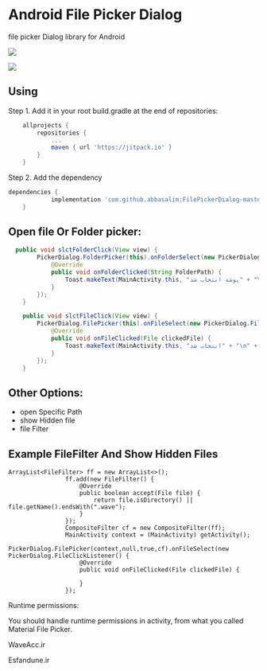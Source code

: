 # Android File Picker Dialog
file picker Dialog library for Android

![](http://uupload.ir/files/59lc_screenshot_from_2018-09-13_13-36-45.png)

![](http://uupload.ir/files/agiu_screenshot_from_2018-09-13_13-36-03.png)

## Using

Step 1. Add it in your root build.gradle at the end of repositories:

```gradle
	allprojects {
		repositories {
			...
			maven { url 'https://jitpack.io' }
		}
	}
```
Step 2. Add the dependency
```gradle
dependencies {
	        implementation 'com.github.abbasalim:FilePickerDialog-master:1.6.0'
	}
```

## Open file Or Folder picker:

```java
  public void slctFolderClick(View view) {
        PickerDialog.FolderPicker(this).onFolderSelect(new PickerDialog.FolderClickListener() {
            @Override
            public void onFolderClicked(String FolderPath) {
                Toast.makeText(MainActivity.this, "پوشه انتخاب شد" + "\n" + FolderPath, Toast.LENGTH_SHORT).show();
            }
        });
    }

    public void slctFileClick(View view) {
        PickerDialog.FilePicker(this).onFileSelect(new PickerDialog.FileClickListener() {
            @Override
            public void onFileClicked(File clickedFile) {
                Toast.makeText(MainActivity.this, "انتخاب شد" + "\n" + clickedFile.getName(), Toast.LENGTH_SHORT).show();
            }
        });
    }
```
## Other Options:
* open Specific Path 
* show Hidden file
* file Filter
## Example FileFilter And Show Hidden Files
```
ArrayList<FileFilter> ff = new ArrayList<>();
                ff.add(new FileFilter() {
                    @Override
                    public boolean accept(File file) {
                        return file.isDirectory() || file.getName().endsWith(".wave");
                    }
                });
                CompositeFilter cf = new CompositeFilter(ff);
                MainActivity context = (MainActivity) getActivity();
                PickerDialog.FilePicker(context,null,true,cf).onFileSelect(new PickerDialog.FileClickListener() {
                    @Override
                    public void onFileClicked(File clickedFile) {
                       
                    }
                });
```         
Runtime permissions:

You should handle runtime permissions in activity, from what you called Material File Picker.

WaveAcc.ir

Esfandune.ir

